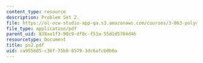 ```yaml
---
content_type: resource
description: Problem Set 2.
file: https://ol-ocw-studio-app-qa.s3.amazonaws.com/courses/3-063-polymer-physics-spring-2007/ca955b85c36f75b085793dc6afcb0b0a_ps2.pdf
file_type: application/pdf
parent_uid: 838aa1f3-98c9-df8c-f53a-55d1d5704d46
resourcetype: Document
title: ps2.pdf
uid: ca955b85-c36f-75b0-8579-3dc6afcb0b0a
---
```

